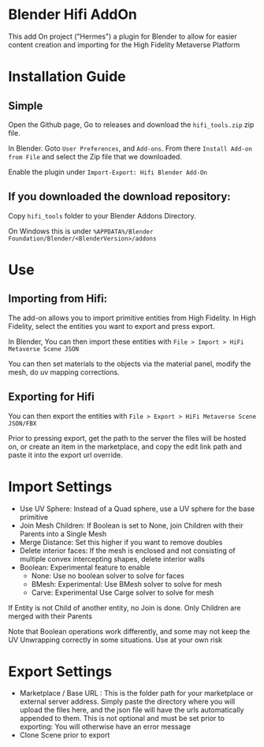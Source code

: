 # Blender Hifi AddOn

This add On project ("Hermes") a plugin for Blender to allow for easier content creation and importing for the High Fidelity Metaverse Platform

# Installation Guide

## Simple
Open the Github page, Go to releases and download the `hifi_tools.zip` zip file.

In Blender. Goto `User Preferences`, and `Add-ons`. From there `Install Add-on from File` and select the Zip file that we downloaded.

Enable the plugin under `Import-Export: Hifi Blender Add-On`

## If you downloaded the download repository:

Copy `hifi_tools` folder to your Blender Addons Directory. 

On Windows this is under `%APPDATA%/Blender Foundation/Blender/<BlenderVersion>/addons`


# Use

## Importing from Hifi:
The add-on allows you to import primitive entities from High Fidelity. In High Fidelity,  select the entities you want to export and press export. 

In Blender, You can then import these entities with `File > Import > HiFi Metaverse Scene JSON`

You can then set materials to the objects via the material panel, modify the mesh, do uv mapping corrections.


## Exporting for Hifi
You can then export the entities with `File > Export > HiFi Metaverse Scene JSON/FBX`

Prior to pressing export, get the path to the server the files will be hosted on, or create an item in the marketplace, and copy the edit link path and paste it into the export url override.

# Import Settings

- Use UV Sphere: Instead of a Quad sphere, use a UV sphere for the base primitive
- Join Mesh Children: If Boolean is set to None, join Children with their Parents into a Single Mesh
- Merge Distance: Set this higher if you want to remove doubles
- Delete interior faces: If the mesh is enclosed and not consisting of multiple convex intercepting shapes, delete interior walls 
- Boolean: Experimental feature to enable
    - None: Use no boolean solver to solve for faces
    - BMesh: Experimental: Use BMesh solver to solve for mesh
    - Carve: Experimental Use Carge solver to solve for mesh

If Entity is not Child of another entity, no Join is done. Only Children are merged with their Parents

Note that Boolean operations work differently, and some may not keep the UV Unwrapping correctly in some situations. Use at your own risk
# Export Settings

- Marketplace / Base URL : This is the folder path for your marketplace or external server address. Simply paste the directory where you will upload the files here, and the json file will have the urls automatically appended to them. This is not optional and must be set prior to exporting: You will otherwise have an error message
- Clone Scene prior to export
